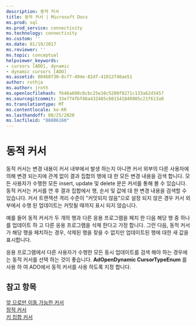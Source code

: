 ```yaml
---
description: 동적 커서
title: 동적 커서 | Microsoft Docs
ms.prod: sql
ms.prod_service: connectivity
ms.technology: connectivity
ms.custom: ''
ms.date: 01/19/2017
ms.reviewer: ''
ms.topic: conceptual
helpviewer_keywords:
- cursors [ADO], dynamic
- dynamic cursors [ADO]
ms.assetid: 00460f30-8cf7-494e-82df-41012f40ae51
author: rothja
ms.author: jroth
ms.openlocfilehash: f646a608c8cbc25e16c5200f8271c133a62d3457
ms.sourcegitcommit: 33e774fbf48a432485c601541840905c21f613a0
ms.translationtype: MT
ms.contentlocale: ko-KR
ms.lasthandoff: 08/25/2020
ms.locfileid: "88806160"
---
```

# <a name="dynamic-cursors"></a>동적 커서
동적 커서는 변경 내용이 커서 내부에서 발생 하는지 아니면 커서 외부의 다른 사용자에 의해 변경 되는지에 관계 없이 결과 집합의 행에 대 한 모든 변경 내용을 검색 합니다. 모든 사용자가 수행한 모든 insert, update 및 delete 문은 커서를 통해 볼 수 있습니다. 동적 커서는 커서를 연 후 결과 집합에서 행, 순서 및 값에 대 한 변경 내용을 검색할 수 있습니다. 커서 트랜잭션 격리 수준이 "커밋되지 않음"으로 설정 되지 않은 경우 커서 외부에서 수행 된 업데이트는 커밋될 때까지 표시 되지 않습니다.  
  
 예를 들어 동적 커서가 두 개의 행과 다른 응용 프로그램을 페치 한 다음 해당 행 중 하나를 업데이트 하 고 다른 응용 프로그램을 삭제 한다고 가정 합니다. 그런 다음, 동적 커서가 해당 행을 페치하는 경우, 삭제된 행을 찾을 수 없지만 업데이트된 행에 대한 새 값을 표시합니다.  
  
 응용 프로그램에서 다른 사용자가 수행한 모든 동시 업데이트를 검색 해야 하는 경우에는 동적 커서를 선택 하는 것이 좋습니다. **AdOpenDynamic CursorTypeEnum** 를 사용 하 여 ADO에서 동적 커서를 사용 하도록 지정 합니다.  
  
## <a name="see-also"></a>참고 항목  
 [앞 으로만 이동 가능한 커서](./forward-only-cursors.md)   
 [정적 커서](./static-cursors.md)   
 [키 집합 커서](./keyset-cursors.md)